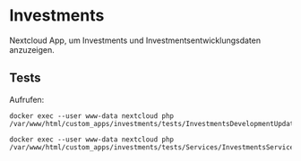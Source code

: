 # Investments

Nextcloud App, um Investments und Investmentsentwicklungsdaten anzuzeigen.

## Tests

Aufrufen:

```
docker exec --user www-data nextcloud php /var/www/html/custom_apps/investments/tests/InvestmentsDevelopmentUpdateTest.php
```

```
docker exec --user www-data nextcloud php /var/www/html/custom_apps/investments/tests/Services/InvestmentsServiceTest.php
```